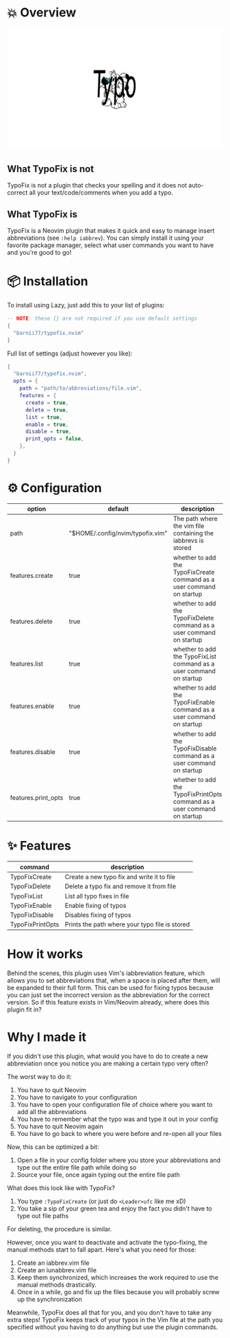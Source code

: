 # 💥 Overview
![typofix](docs/typo-ide-fix.png)

## What TypoFix is **not**
TypoFix is not a plugin that checks your spelling and it does not auto-correct all your text/code/comments when you add a typo.

## What TypoFix is
TypoFix is a Neovim plugin that makes it quick and easy to manage insert abbreviations (see `:help iabbrev`).
You can simply install it using your favorite package manager, select what user commands you want to have and you're good to go!

# 📦 Installation
To install using Lazy, just add this to your list of plugins:
```lua
-- NOTE: these {} are not required if you use default settings
{
  "barnii77/typofix.nvim"
}
```

Full list of settings (adjust however you like):
```lua
{
  "barnii77/typofix.nvim",
  opts = {
    path = "path/to/abbreviations/file.vim",
    features = {
      create = true,
      delete = true,
      list = true,
      enable = true,
      disable = true,
      print_opts = false,
    },
  }
}
```

# ⚙️ Configuration
| option | default | description |
|--------|---------|-------------|
| path   | "$HOME/.config/nvim/typofix.vim" | The path where the vim file containing the iabbrevs is stored |
| features.create | true | whether to add the TypoFixCreate command as a user command on startup |
| features.delete | true | whether to add the TypoFixDelete command as a user command on startup |
| features.list | true | whether to add the TypoFixList command as a user command on startup |
| features.enable | true | whether to add the TypoFixEnable command as a user command on startup |
| features.disable | true | whether to add the TypoFixDisable command as a user command on startup |
| features.print_opts | true | whether to add the TypoFixPrintOpts command as a user command on startup |

# ✨ Features
| command | description |
|---------|-------------|
| TypoFixCreate | Create a new typo fix and write it to file |
| TypoFixDelete | Delete a typo fix and remove it from file |
| TypoFixList | List all typo fixes in file |
| TypoFixEnable | Enable fixing of typos |
| TypoFixDisable | Disables fixing of typos |
| TypoFixPrintOpts | Prints the path where your typo file is stored |

# How it works
Behind the scenes, this plugin uses Vim's iabbreviation feature, which allows you to set abbreviations that, when a space is placed after them, will be expanded to their full form. This can be used for fixing typos because you can just set the incorrect version as the abbreviation for the correct version. So if this feature exists in Vim/Neovim already, where does this plugin fit in?

# Why I made it
If you didn't use this plugin, what would you have to do to create a new abbreviation once you notice you are making a certain typo very often?

The worst way to do it:
1. You have to quit Neovim
2. You have to navigate to your configuration
3. You have to open your configuration file of choice where you want to add all the abbreviations
4. You have to remember what the typo was and type it out in your config
5. You have to quit Neovim again
6. You have to go back to where you were before and re-open all your files

Now, this can be optimized a bit:
1. Open a file in your config folder where you store your abbreviations and type out the entire file path while doing so
2. Source your file, once again typing out the entire file path

What does this look like with TypoFix?
1. You type `:TypoFixCreate` (or just do `<Leader>ufc` like me xD)
2. You take a sip of your green tea and enjoy the fact you didn't have to type out file paths

For deleting, the procedure is similar.

However, once you want to deactivate and activate the typo-fixing, the manual methods start to fall apart. Here's what you need for those:
1. Create an iabbrev.vim file
2. Create an iunabbrev.vim file
3. Keep them synchronized, which increases the work required to use the manual methods drastically.
4. Once in a while, go and fix up the files because you will probably screw up the synchronization

Meanwhile, TypoFix does all that for you, and you don't have to take any extra steps!
TypoFix keeps track of your typos in the Vim file at the path you specified without you having to do anything but use the plugin commands.

